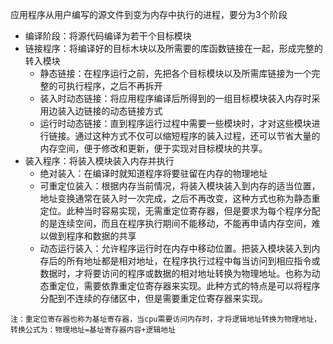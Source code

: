 应用程序从用户编写的源文件到变为内存中执行的进程，要分为3个阶段
- 编译阶段：将源代码编译为若干个目标模块
- 链接程序：将编译好的目标木块以及所需要的库函数链接在一起，形成完整的转入模块
	- 静态链接：在程序运行之前，先把各个目标模块以及所需库链接为一个完整的可执行程序，之后不再拆开
	- 装入时动态链接：将应用程序编译后所得到的一组目标模块装入内存时采用边装入边链接的动态链接方式
	- 运行时动态链接：直到程序运行过程中需要一些模块时，才对这些模块进行链接。通过这种方式不仅可以缩短程序的装入过程，还可以节省大量的内存空间，便于修改和更新，便于实现对目标模块的共享。
- 装入程序：将装入模块装入内存并执行
	- 绝对装入：在编译时就知道程序将要驻留在内存的物理地址
	- 可重定位装入：根据内存当前情况，将装入模块装入到内存的适当位置，地址变换通常在装入时一次完成，之后不再改变，这种方式也称为静态重定位。此种当时容易实现，无需重定位寄存器，但是要求为每个程序分配的是连续空间，而且在程序执行期间不能移动，不能再申请内存空间，难以做到程序和数据的共享
	- 动态运行装入：允许程序运行时在内存中移动位置。把装入模块装入到内存后的所有地址都是相对地址，在程序执行过程中每当访问到相应指令或数据时，才将要访问的程序或数据的相对地址转换为物理地址。也称为动态重定位，需要依靠重定位寄存器来实现。此种方式的特点是可以将程序分配到不连续的存储区中，但是需要重定位寄存器来实现。

`注：重定位寄存器也称为基址寄存器，当cpu需要访问内存时，才将逻辑地址转换为物理地址，转换公式为：物理地址=基址寄存器内容+逻辑地址`
